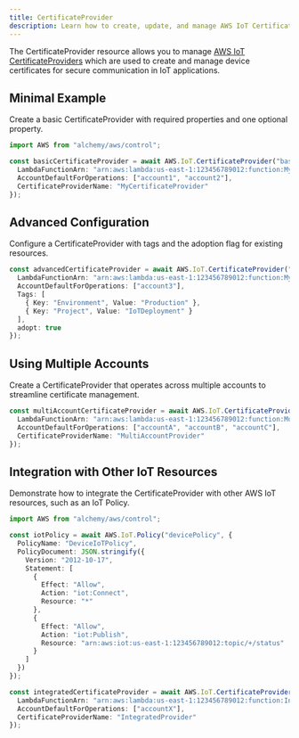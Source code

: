```yaml
---
title: CertificateProvider
description: Learn how to create, update, and manage AWS IoT CertificateProviders using Alchemy Cloud Control.
---
```


The CertificateProvider resource allows you to manage [AWS IoT CertificateProviders](https://docs.aws.amazon.com/iot/latest/userguide/) which are used to create and manage device certificates for secure communication in IoT applications.

## Minimal Example

Create a basic CertificateProvider with required properties and one optional property.

```ts
import AWS from "alchemy/aws/control";

const basicCertificateProvider = await AWS.IoT.CertificateProvider("basicCertificateProvider", {
  LambdaFunctionArn: "arn:aws:lambda:us-east-1:123456789012:function:MyCertificateFunction",
  AccountDefaultForOperations: ["account1", "account2"],
  CertificateProviderName: "MyCertificateProvider"
});
```

## Advanced Configuration

Configure a CertificateProvider with tags and the adoption flag for existing resources.

```ts
const advancedCertificateProvider = await AWS.IoT.CertificateProvider("advancedCertificateProvider", {
  LambdaFunctionArn: "arn:aws:lambda:us-east-1:123456789012:function:MyAdvancedCertificateFunction",
  AccountDefaultForOperations: ["account3"],
  Tags: [
    { Key: "Environment", Value: "Production" },
    { Key: "Project", Value: "IoTDeployment" }
  ],
  adopt: true
});
```

## Using Multiple Accounts

Create a CertificateProvider that operates across multiple accounts to streamline certificate management.

```ts
const multiAccountCertificateProvider = await AWS.IoT.CertificateProvider("multiAccountCertificateProvider", {
  LambdaFunctionArn: "arn:aws:lambda:us-east-1:123456789012:function:MultiAccountCertFunction",
  AccountDefaultForOperations: ["accountA", "accountB", "accountC"],
  CertificateProviderName: "MultiAccountProvider"
});
```

## Integration with Other IoT Resources

Demonstrate how to integrate the CertificateProvider with other AWS IoT resources, such as an IoT Policy.

```ts
import AWS from "alchemy/aws/control";

const iotPolicy = await AWS.IoT.Policy("devicePolicy", {
  PolicyName: "DeviceIoTPolicy",
  PolicyDocument: JSON.stringify({
    Version: "2012-10-17",
    Statement: [
      {
        Effect: "Allow",
        Action: "iot:Connect",
        Resource: "*"
      },
      {
        Effect: "Allow",
        Action: "iot:Publish",
        Resource: "arn:aws:iot:us-east-1:123456789012:topic/+/status"
      }
    ]
  })
});

const integratedCertificateProvider = await AWS.IoT.CertificateProvider("integratedCertificateProvider", {
  LambdaFunctionArn: "arn:aws:lambda:us-east-1:123456789012:function:IntegratedCertFunction",
  AccountDefaultForOperations: ["accountX"],
  CertificateProviderName: "IntegratedProvider"
});
```